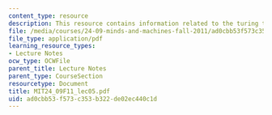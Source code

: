 ```yaml
---
content_type: resource
description: This resource contains information related to the turing test.
file: /media/courses/24-09-minds-and-machines-fall-2011/ad0cbb53f573c353b322de02ec440c1d_MIT24_09F11_lec05.pdf
file_type: application/pdf
learning_resource_types:
- Lecture Notes
ocw_type: OCWFile
parent_title: Lecture Notes
parent_type: CourseSection
resourcetype: Document
title: MIT24_09F11_lec05.pdf
uid: ad0cbb53-f573-c353-b322-de02ec440c1d
---
```

